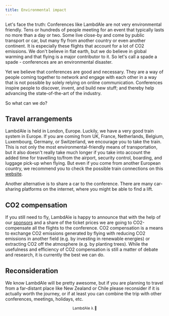```yaml
---
title: Environmental impact
---
```

Let's face the truth: Conferences like LambdAle are not very environmental friendly. Tens or hundreds of people meeting for an event that typically lasts no more than a day or two. Some live close-by and come by public transport or car, but many fly from another country or even another continent. It is especially these flights that account for a lot of CO2 emissions. We don't believe in flat earth, but we do believe in global warming and that flying is a major contributor to it. So let's call a spade a spade - conferences are an environmental disaster.

Yet we believe that conferences are good and necessary. They are a way of people coming together to network and engage with each other in a way that is not possible by solely relying on online communication. Conferences inspire people to discover, invent, and build new stuff; and thereby help advancing the state-of-the-art of the industry.

So what can we do?

## Travel arrangements

LambdAle is held in London, Europe. Luckily, we have a very good train system in Europe. If you are coming from UK, France, Netherlands, Belgium, Luxembourg, Germany, or Switzerland, we encourage you to take the train. This is not only the most environmental-friendly means of transportation, but it also doesn't really take much longer if you take into account the added time for travelling to/from the airport, security control, boarding, and luggage pick-up when flying. But even if you come from another European country, we recommend you to check the possible train connections on this [website](https://www.seat61.com/index.html).

Another alternative is to share a car to the conference. There are many car-sharing platforms on the internet, where you might be able to find a lift.

## CO2 compensation

If you still need to fly, LambdAle is happy to announce that with the help of our [sponsors](/sponsors) and a share of the ticket prices we are going to CO2-compensate all the flights to the conference. CO2 compensation is a means to exchange CO2 emissions generated by flying with reducing CO2 emissions in another field (e.g. by investing in renewable energies) or extracting CO2 off the atmosphere (e.g. by planting trees). While the usefulness and efficiency of CO2 compensation is still a matter of debate and research, it is currently the best we can do.

## Reconsideration

We know LambdAle will be pretty awesome, but if you are planning to travel from a far-distant place like New Zealand or Chile please reconsider if it is actually worth the journey, or if at least you can combine the trip with other conferences, meetings, holidays, etc.

<center><sub>LambdAle λ 🌳</sub></center>
